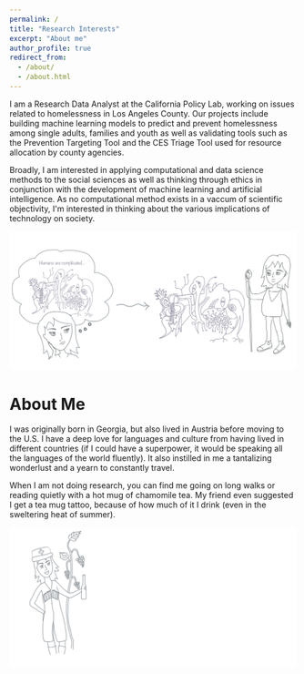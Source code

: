 ```yaml
---
permalink: /
title: "Research Interests"
excerpt: "About me"
author_profile: true
redirect_from: 
  - /about/
  - /about.html
---
```


I am a Research Data Analyst at the California Policy Lab, working on issues related to homelessness in Los Angeles County. Our projects include building machine learning models to predict and prevent homelessness among single adults, families and youth as well as validating tools such as the Prevention Targeting Tool and the CES Triage Tool used for resource allocation by county agencies.  

Broadly, I am interested in applying computational and data science methods to the social sciences as well as thinking through ethics in conjunction with the development of machine learning and artificial intelligence. As no computational method exists in a vaccum of scientific objectivity, I'm interested in thinking about the various implications of technology on society.

![Measuring Complexity](/images/measuringComplexity.png "Graphic Measuring Complexity")

# About Me

I was originally born in Georgia, but also lived in Austria before moving to the U.S. I have a deep love for languages and culture from having lived in different countries (if I could have a superpower, it would be speaking all the languages of the world fluently). It also instilled in me a tantalizing wonderlust and a yearn to constantly travel. 

When I am not doing research, you can find me going on long walks or reading quietly with a hot mug of chamomile tea. My friend even suggested I get a tea mug tattoo, because of how much of it I drink (even in the sweltering heat of summer). 

![About Me - Georgia](/images/aboutme.png "About Me - Georgia")


